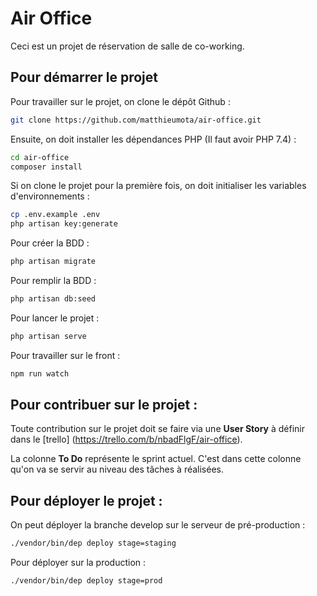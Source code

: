 # Air Office

Ceci est un projet de réservation de salle de co-working.

## Pour démarrer le projet

Pour travailler sur le projet, on clone le dépôt Github :

```bash
git clone https://github.com/matthieumota/air-office.git
```

Ensuite, on doit installer les dépendances PHP (Il faut avoir PHP 7.4) :

```bash
cd air-office
composer install
```

Si on clone le projet pour la première fois, on doit initialiser les variables d'environnements :

```bash
cp .env.example .env
php artisan key:generate
```

Pour créer la BDD :

```bash
php artisan migrate
```

Pour remplir la BDD :

```bash
php artisan db:seed
```

Pour lancer le projet :

```bash
php artisan serve
```

Pour travailler sur le front :

```bash
npm run watch
```

## Pour contribuer sur le projet :

Toute contribution sur le projet doit se faire via une **User Story** à définir dans le [trello]
(https://trello.com/b/nbadFlgF/air-office).

La colonne **To Do** représente le sprint actuel. C'est dans cette colonne qu'on va se servir au niveau des tâches à réalisées.

## Pour déployer le projet :

On peut déployer la branche develop sur le serveur de pré-production :

```bash
./vendor/bin/dep deploy stage=staging
```

Pour déployer sur la production :

```bash
./vendor/bin/dep deploy stage=prod
```
